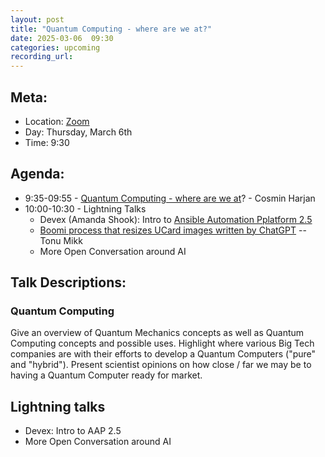 ```yaml
---
layout: post
title: "Quantum Computing - where are we at?"
date: 2025-03-06  09:30
categories: upcoming
recording_url:
---
```


## Meta:

- Location: [Zoom](https://z.umn.edu/cpmstream)
- Day: Thursday, March 6th
- Time: 9:30

## Agenda:

- 9:35-09:55 - [Quantum Computing - where are we at](https://docs.google.com/presentation/d/1zO4NvEoeGYdujG8tTO2pKtaaaerdGvTRgkjSqW8YIe8/edit?usp=sharing)? - Cosmin Harjan
- 10:00-10:30 - Lightning Talks
  - Devex (Amanda Shook): Intro to [Ansible Automation Pplatform 2.5](https://docs.google.com/presentation/d/185Pr5neioftBOJin3dHKG-JIdJg-mKuoHeRYNywSP_w/edit?usp=sharing)
  - [Boomi process that resizes UCard images written by ChatGPT](https://docs.google.com/presentation/d/11PMHezJ5uv6SNtE1dMB-HbjrFIzTfYUN6wNPOPac2HY/edit?usp=sharing) -- Tonu Mikk
  - More Open Conversation around AI

## Talk Descriptions:

### Quantum Computing

Give an overview of Quantum Mechanics concepts as well as Quantum Computing concepts and possible uses. Highlight where various Big Tech companies are with their efforts to develop a Quantum Computers ("pure" and "hybrid").
Present scientist opinions on how close / far we may be to having a Quantum Computer ready for market.

## Lightning talks

- Devex: Intro to AAP 2.5
- More Open Conversation around AI
